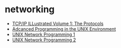 # networking

- [TCP/IP ILLustrated Volume 1: The Protocols](https://book.douban.com/subject/1088054)
- [Adcanced Programming in the UNIX Environment](https://book.douban.com/subject/25900403)
- [UNIX Network Programming 1](https://book.douban.com/subject/1500149)
- [UNIX Network Programming 2](https://book.douban.com/subject/4118577/)